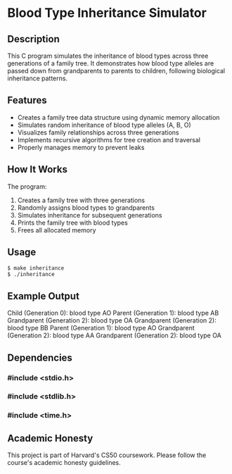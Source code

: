 # Blood Type Inheritance Simulator

## Description
This C program simulates the inheritance of blood types across three generations of a family tree. It demonstrates how blood type alleles are passed down from grandparents to parents to children, following biological inheritance patterns.

## Features
- Creates a family tree data structure using dynamic memory allocation
- Simulates random inheritance of blood type alleles (A, B, O)
- Visualizes family relationships across three generations
- Implements recursive algorithms for tree creation and traversal
- Properly manages memory to prevent leaks

## How It Works
The program:
1. Creates a family tree with three generations
2. Randomly assigns blood types to grandparents
3. Simulates inheritance for subsequent generations
4. Prints the family tree with blood types
5. Frees all allocated memory

## Usage
```
$ make inheritance
$ ./inheritance
```
## Example Output
Child (Generation 0): blood type AO
Parent (Generation 1): blood type AB
Grandparent (Generation 2): blood type OA
Grandparent (Generation 2): blood type BB
Parent (Generation 1): blood type AO
Grandparent (Generation 2): blood type AA
Grandparent (Generation 2): blood type OA

## Dependencies
### #include <stdio.h>
### #include <stdlib.h>
### #include <time.h>

## Academic Honesty
This project is part of Harvard's CS50 coursework. Please follow the course's academic honesty guidelines.

